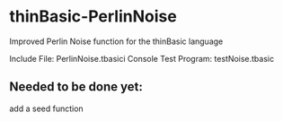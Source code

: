 # thinBasic-PerlinNoise
Improved Perlin Noise function for the thinBasic language

Include File: PerlinNoise.tbasici
Console Test Program: testNoise.tbasic

## Needed to be done yet:
add a seed function
